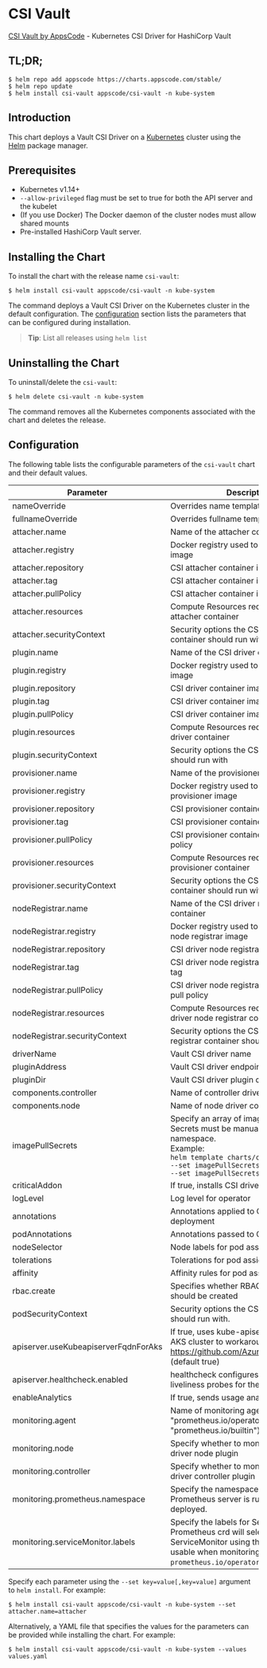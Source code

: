 # CSI Vault

[CSI Vault by AppsCode](https://github.com/kubevault/csi-driver) - Kubernetes CSI Driver for HashiCorp Vault

## TL;DR;

```console
$ helm repo add appscode https://charts.appscode.com/stable/
$ helm repo update
$ helm install csi-vault appscode/csi-vault -n kube-system
```

## Introduction

This chart deploys a Vault CSI Driver on a [Kubernetes](http://kubernetes.io) cluster using the [Helm](https://helm.sh) package manager.

## Prerequisites

- Kubernetes v1.14+
- `--allow-privileged` flag must be set to true for both the API server and the kubelet
- (If you use Docker) The Docker daemon of the cluster nodes must allow shared mounts
- Pre-installed HashiCorp Vault server.

## Installing the Chart

To install the chart with the release name `csi-vault`:

```console
$ helm install csi-vault appscode/csi-vault -n kube-system
```

The command deploys a Vault CSI Driver on the Kubernetes cluster in the default configuration. The [configuration](#configuration) section lists the parameters that can be configured during installation.

> **Tip**: List all releases using `helm list`

## Uninstalling the Chart

To uninstall/delete the `csi-vault`:

```console
$ helm delete csi-vault -n kube-system
```

The command removes all the Kubernetes components associated with the chart and deletes the release.

## Configuration

The following table lists the configurable parameters of the `csi-vault` chart and their default values.

|              Parameter               |                                                                                                              Description                                                                                                               |                                          Default                                           |
|--------------------------------------|----------------------------------------------------------------------------------------------------------------------------------------------------------------------------------------------------------------------------------------|--------------------------------------------------------------------------------------------|
| nameOverride                         | Overrides name template                                                                                                                                                                                                                | `""`                                                                                       |
| fullnameOverride                     | Overrides fullname template                                                                                                                                                                                                            | `""`                                                                                       |
| attacher.name                        | Name of the attacher container                                                                                                                                                                                                         | `attacher`                                                                                 |
| attacher.registry                    | Docker registry used to pull CSI attacher image                                                                                                                                                                                        | `quay.io/k8scsi`                                                                           |
| attacher.repository                  | CSI attacher container image                                                                                                                                                                                                           | `csi-attacher`                                                                             |
| attacher.tag                         | CSI attacher container image tag                                                                                                                                                                                                       | `v1.2.0`                                                                                   |
| attacher.pullPolicy                  | CSI attacher container image pull policy                                                                                                                                                                                               | `IfNotPresent`                                                                             |
| attacher.resources                   | Compute Resources required by the CSI attacher container                                                                                                                                                                               | `{}`                                                                                       |
| attacher.securityContext             | Security options the CSI attacher container should run with                                                                                                                                                                            | `{}`                                                                                       |
| plugin.name                          | Name of the CSI driver container                                                                                                                                                                                                       | `plugin`                                                                                   |
| plugin.registry                      | Docker registry used to pull CSI driver image                                                                                                                                                                                          | `kubevault`                                                                                |
| plugin.repository                    | CSI driver container image                                                                                                                                                                                                             | `csi-vault`                                                                                |
| plugin.tag                           | CSI driver container image tag                                                                                                                                                                                                         | `v0.4.0-beta.0`                                                                            |
| plugin.pullPolicy                    | CSI driver container image pull policy                                                                                                                                                                                                 | `IfNotPresent`                                                                             |
| plugin.resources                     | Compute Resources required by the CSI driver container                                                                                                                                                                                 | `{}`                                                                                       |
| plugin.securityContext               | Security options the CSI driver container should run with                                                                                                                                                                              | `{"allowPrivilegeEscalation":true,"capabilities":{"add":["SYS_ADMIN"]},"privileged":true}` |
| provisioner.name                     | Name of the provisioner container                                                                                                                                                                                                      | `provisioner`                                                                              |
| provisioner.registry                 | Docker registry used to pull CSI provisioner image                                                                                                                                                                                     | `quay.io/k8scsi`                                                                           |
| provisioner.repository               | CSI provisioner container image                                                                                                                                                                                                        | `csi-provisioner`                                                                          |
| provisioner.tag                      | CSI provisioner container image tag                                                                                                                                                                                                    | `v1.3.0`                                                                                   |
| provisioner.pullPolicy               | CSI provisioner container image pull policy                                                                                                                                                                                            | `IfNotPresent`                                                                             |
| provisioner.resources                | Compute Resources required by the CSI provisioner container                                                                                                                                                                            | `{}`                                                                                       |
| provisioner.securityContext          | Security options the CSI provisioner container should run with                                                                                                                                                                         | `{}`                                                                                       |
| nodeRegistrar.name                   | Name of the CSI driver node registrar container                                                                                                                                                                                        | `node-registrar`                                                                           |
| nodeRegistrar.registry               | Docker registry used to pull CSI driver node registrar image                                                                                                                                                                           | `quay.io/k8scsi`                                                                           |
| nodeRegistrar.repository             | CSI driver node registrar container image                                                                                                                                                                                              | `csi-node-driver-registrar`                                                                |
| nodeRegistrar.tag                    | CSI driver node registrar container image tag                                                                                                                                                                                          | `v1.1.0`                                                                                   |
| nodeRegistrar.pullPolicy             | CSI driver node registrar container image pull policy                                                                                                                                                                                  | `IfNotPresent`                                                                             |
| nodeRegistrar.resources              | Compute Resources required by the CSI driver node registrar container                                                                                                                                                                  | `{}`                                                                                       |
| nodeRegistrar.securityContext        | Security options the CSI driver node registrar container should run with                                                                                                                                                               | `{}`                                                                                       |
| driverName                           | Vault CSI driver name                                                                                                                                                                                                                  | `secrets.csi.kubevault.com`                                                                |
| pluginAddress                        | Vault CSI driver endpoint address                                                                                                                                                                                                      | `/csi/csi.sock`                                                                            |
| pluginDir                            | Vault CSI driver plugin directory                                                                                                                                                                                                      | `/csi`                                                                                     |
| components.controller                | Name of controller driver component                                                                                                                                                                                                    | `controller`                                                                               |
| components.node                      | Name of node driver component                                                                                                                                                                                                          | `node`                                                                                     |
| imagePullSecrets                     | Specify an array of imagePullSecrets. Secrets must be manually created in the namespace. <br> Example: <br> `helm template charts/csi-vault \` <br> `--set imagePullSecrets[0].name=sec0 \` <br> `--set imagePullSecrets[1].name=sec1` | `[]`                                                                                       |
| criticalAddon                        | If true, installs CSI driver as critical addon                                                                                                                                                                                         | `false`                                                                                    |
| logLevel                             | Log level for operator                                                                                                                                                                                                                 | `3`                                                                                        |
| annotations                          | Annotations applied to CSI driver deployment                                                                                                                                                                                           | `{}`                                                                                       |
| podAnnotations                       | Annotations passed to CSI driver pod(s).                                                                                                                                                                                               | `{}`                                                                                       |
| nodeSelector                         | Node labels for pod assignment                                                                                                                                                                                                         | `{"beta.kubernetes.io/arch":"amd64","beta.kubernetes.io/os":"linux"}`                      |
| tolerations                          | Tolerations for pod assignment                                                                                                                                                                                                         | `[]`                                                                                       |
| affinity                             | Affinity rules for pod assignment                                                                                                                                                                                                      | `{}`                                                                                       |
| rbac.create                          | Specifies whether RBAC resources should be created                                                                                                                                                                                     | `true`                                                                                     |
| podSecurityContext                   | Security options the CSI driver pod should run with.                                                                                                                                                                                   | `{}`                                                                                       |
| apiserver.useKubeapiserverFqdnForAks | If true, uses kube-apiserver FQDN for AKS cluster to workaround https://github.com/Azure/AKS/issues/522 (default true)                                                                                                                 | `true`                                                                                     |
| apiserver.healthcheck.enabled        | healthcheck configures the readiness and liveliness probes for the CSI driver pod.                                                                                                                                                     | `true`                                                                                     |
| enableAnalytics                      | If true, sends usage analytics                                                                                                                                                                                                         | `true`                                                                                     |
| monitoring.agent                     | Name of monitoring agent (either "prometheus.io/operator" or "prometheus.io/builtin")                                                                                                                                                  | `"none"`                                                                                   |
| monitoring.node                      | Specify whether to monitor Vault CSI driver node plugin                                                                                                                                                                                | `false`                                                                                    |
| monitoring.controller                | Specify whether to monitor Vault CSI driver controller plugin                                                                                                                                                                          | `false`                                                                                    |
| monitoring.prometheus.namespace      | Specify the namespace where Prometheus server is running or will be deployed.                                                                                                                                                          | `""`                                                                                       |
| monitoring.serviceMonitor.labels     | Specify the labels for ServiceMonitor. Prometheus crd will select ServiceMonitor using these labels. Only usable when monitoring agent is `prometheus.io/operator`.                                                                    | `{}`                                                                                       |


Specify each parameter using the `--set key=value[,key=value]` argument to `helm install`. For example:

```console
$ helm install csi-vault appscode/csi-vault -n kube-system --set attacher.name=attacher
```

Alternatively, a YAML file that specifies the values for the parameters can be provided while
installing the chart. For example:

```console
$ helm install csi-vault appscode/csi-vault -n kube-system --values values.yaml
```
